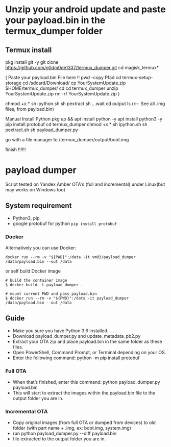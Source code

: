 # Unzip your android update and paste your payload.bin in the termux_dumper folder

## Termux install

pkg install git -y
git clone https://github.com/g0dm0de1337/termux_dumper.git
cd magisk_termux*

( Paste your payload.bin File here !!
pwd
-copy Pfad
cd 
termux-setup-storage 
cd /sdcard/Download/
cp YourSystemUpdate.zip $HOME/termux_dumper/
cd
cd termux_dumper
unzip YourSystemUpdate.zip
rm -rf YourSystemUpdate.zip )

chmod +x *
sh ipython.sh 
sh pextract.sh
...wait
cd output 
ls (<-- See all .img files, from payload.bin)


Manual Install Python 
pkg up && apt install python -y
apt install python3 -y
pip install protobuf
cd termux_dumper
chmod +x *
sh ipython.sh
sh pextract.sh
sh payload_dumper.py


go with a file manager to /termux_dumper/output/boot.img

finish !!!!!!

# payload dumper
Script tested on Yandex Amber OTA's (full and incremental) under Linux(but may works on Windows too)

## System requirement

- Python3, pip
- google protobuf for python `pip install protobuf`

### Docker

Alternatively you can use Docker:
```
docker run --rm -v "${PWD}":/data -it vm03/payload_dumper /data/payload.bin --out /data
```
or self build Docker image 
```
# build the container image
$ docker build -t payload_dumper .

# mount current PWD and pass payload.bin
$ docker run --rm -v "${PWD}":/data -it payload_dumper /data/payload.bin --out /data

```

## Guide

- Make you sure you have Python 3.6 installed.
- Download payload_dumper.py and update_metadata_pb2.py
- Extract your OTA zip and place payload.bin in the same folder as these files.
- Open PowerShell, Command Prompt, or Terminal depending on your OS.
- Enter the following command: python -m pip install protobuf

### Full OTA

- When that’s finished, enter this command: python payload_dumper.py payload.bin
- This will start to extract the images within the payload.bin file to the output folder you are in.

### Incremental OTA

- Copy original images (from full OTA or dumped from devices) to old folder (with part name + .img, ex: boot.img, system.img)
- run python payload_dumper.py --diff payload.bin
- file extracted to the output folder you are in.
